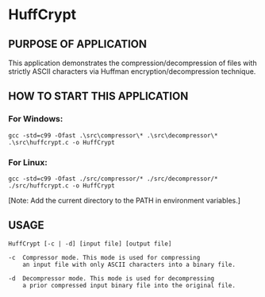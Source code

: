 # HuffCrypt

## PURPOSE OF APPLICATION
This application demonstrates the compression/decompression of files with strictly ASCII characters via Huffman encryption/decompression technique.

## HOW TO START THIS APPLICATION

### For Windows:
	gcc -std=c99 -Ofast .\src\compressor\* .\src\decompressor\* .\src\huffcrypt.c -o HuffCrypt

### For Linux:
	gcc -std=c99 -Ofast ./src/compressor/* ./src/decompressor/* ./src/huffcrypt.c -o HuffCrypt

[Note: Add the current directory to the PATH in environment variables.]

## USAGE

	HuffCrypt [-c | -d] [input file] [output file]

	-c	Compressor mode. This mode is used for compressing
		an input file with only ASCII characters into a binary file.
	
	-d	Decompressor mode. This mode is used for decompressing
		a prior compressed input binary file into the original file.
